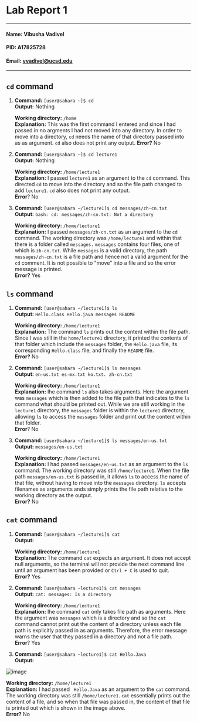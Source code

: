 # Lab Report 1
---
#### Name: Vibusha Vadivel 
#### PID: A17825728 
#### Email: vvadivel@ucsd.edu
---

## `cd` command

1. **Command:** `[user@sahara ~]$ cd` <br>
   **Output:** Nothing

   **Working directory:** `/home` <br>
   **Explanation:** This was the first command I entered and since I had passed in no argments I had not moved into any directory. In order to move into a directory, `cd` needs the name of that directory passed into as as argument. `cd` also does not print any output. 
   **Error?** No

2. **Command:** `[user@sahara ~]$ cd lecture1` <br>
   **Output:** Nothing

   **Working directory:** `/home/lecture1` <br>
   **Explanation:** I passed `lecture1` as an argument to the `cd` command. This directed `cd` to move into the directory and so the file path changed to add `lecture1`. `cd` also does not print any output. <br>
   **Error**? No

3. **Command:** `[user@sahara ~/lecture1]$ cd messages/zh-cn.txt` <br>
   **Output:** `bash: cd: messages/zh-cn.txt: Not a directory`

   **Working directory:** `/home/lecture1` <br>
   **Explanation:** I passed `messages/zh-cn.txt` as an argument to the `cd` command. The working directory was `/home/lecture1` and within that there is a folder called `messages.` `messages` contains four files, one of which is `zh-cn.txt`. While `messages` is a valid directory, the path `messages/zh-cn.txt` is a file path and hence not a valid argument for the `cd` comment.  It is not possible to "move" into a file and so the error message is printed.  <br>
   **Error?** Yes

## `ls` command

1. **Command:** `[user@sahara ~/lecture1]$ ls` <br>
   **Output:** `Hello.class Hello.java messages README`

   **Working directory:** `/home/lecture1` <br>
   **Explanation:** The command `ls` prints out the content within the file path. Since I was still in the `home/lecture1` directory, it printed the contents of that folder which include the `messages` folder, the `Hello.java` file, its corresponding `Hello.class` file, and finally the `README` file. <br>
   **Error?** No

2. **Command:** `[user@sahara ~/lecture1]$ ls messages` <br>
   **Output:** `en-us.txt es-mx.txt ko.txt. zh-cn.txt`

   **Working directory:** `/home/lecture1` <br>
   **Explanation:** Ihe command `ls` also takes arguments. Here the argument was `messages` which is then added to the file path that indicates to the `ls` command what should be printed out. While we are still working in the `lecture1` directory, the `messages` folder is within the `lecture1` directory, allowing `ls` to access the `messages` folder and print out the content within that folder. <br>
   **Error**? No

3. **Command:** `[user@sahara ~/lecture1]$ ls messages/en-us.txt` <br>
   **Output:** `messages/en-us.txt`

   **Working directory:** `/home/lecture1` <br>
   **Explanation:** I had passed `messages/en-us.txt` as an argument to the `ls` command. The working directory was still `/home/lecture1`. When the file path `messages/en-us.txt` is passed in, it allows `ls` to access the name of that file, without having to move into the `messages` directory. `ls` accepts filenames as arguments ands simply prints the file path relative to the working directory as the output. <br>
   **Error?** No

## `cat` command

1. **Command:** `[user@sahara ~/lecture1]$ cat` <br>
   **Output:** `                     ` 

   **Working directory:** `/home/lecture1` <br>
   **Explanation:** The command `cat` expects an argument. It does not accept null arguments, so the terminal will not provide the next command line until an argument has been provided or `Ctrl + C` is used to quit. <br>
   **Error?** Yes

2. **Command:** `[user@sahara ~lecture1]$ cat messages` <br>
   **Output:** `cat: messages: Is a directory`

   **Working directory:** `/home/lecture1` <br>
   **Explanation:** Ihe command `cat` only takes file path as arguments. Here the argument was `messages` which is a directory and so the `cat` command cannot print out the content of a directory unless each file path is explicitly passed in as arguments. Therefore, the error message warns the user that they passed in a directory and not a file path.  
   **Error**? Yes

3. **Command:** `[user@sahara ~lecture1]$ cat Hello.Java` <br>
   **Output:** <br>

![image](https://github.com/vibushavadivel/cse15l-lab-reports/assets/102670153/2ab113f0-b744-4646-9ee1-aca19ef41769)

   **Working directory:** `/home/lecture1` <br>
   **Explanation:** I had passed ` Hello.Java` as an argument to the `cat` command. The working directory was still `/home/lecture1`. `cat` essentially prints out the content of a file, and so when that file was passed in, the content of that file is printed out which is shown in the image above. <br>
   **Error?** No
